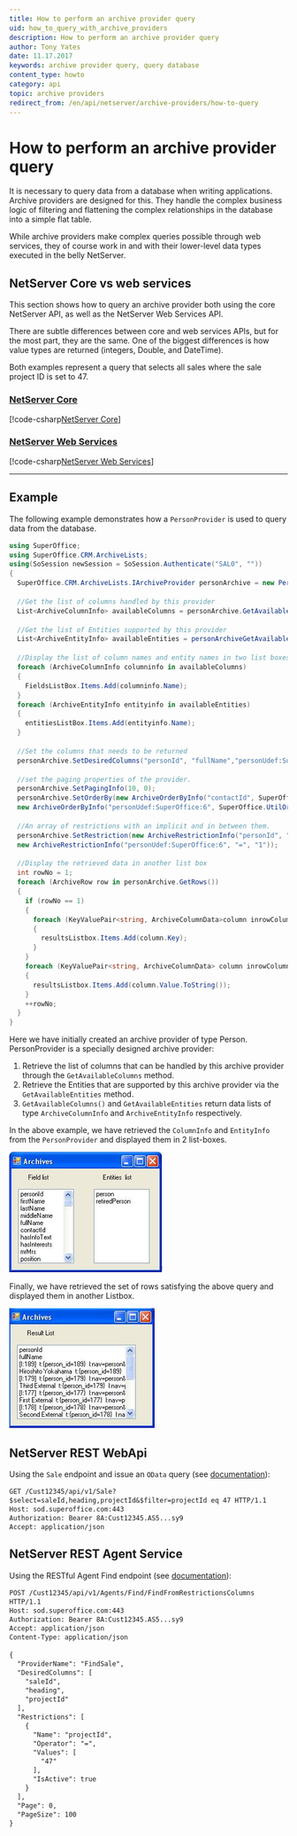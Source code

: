 ```yaml
---
title: How to perform an archive provider query
uid: how_to_query_with_archive_providers
description: How to perform an archive provider query
author: Tony Yates
date: 11.17.2017
keywords: archive provider query, query database
content_type: howto
category: api
topic: archive providers
redirect_from: /en/api/netserver/archive-providers/how-to-query
---
```


# How to perform an archive provider query

It is necessary to query data from a database when writing applications. Archive providers are designed for this. They handle the complex business logic of filtering and flattening the complex relationships in the database into a simple flat table.

While archive providers make complex queries possible through web services, they of course work in and with their lower-level data types executed in the belly NetServer.

## NetServer Core vs web services

This section shows how to query an archive provider both using the core NetServer API, as well as the NetServer Web Services API.

There are subtle differences between core and web services APIs, but for the most part, they are the same. One of the biggest differences is how value types are returned (integers, Double, and DateTime).

Both examples represent a query that selects all sales where the sale project ID is set to 47.

<!-- markdownlint-disable MD051 -->
### [NetServer Core](#tab/query-ns-core)

[!code-csharp[NetServer Core](includes/query-ns-core.cs)]

### [NetServer Web Services](#tab/query-ns-ws)

[!code-csharp[NetServer Web Services](includes/query-ns-ws.cs)]

***
<!-- markdownlint-restore -->

## Example

The following example demonstrates how a `PersonProvider` is used to query data from the database.

```csharp
using SuperOffice;
using SuperOffice.CRM.ArchiveLists;
using(SoSession newSession = SoSession.Authenticate("SAL0", ""))
{
  SuperOffice.CRM.ArchiveLists.IArchiveProvider personArchive = new PersonProvider();

  //Get the list of columns handled by this provider
  List<ArchiveColumnInfo> availableColumns = personArchive.GetAvailableColumns();

  //Get the list of Entities supported by this provider
  List<ArchiveEntityInfo> availableEntities = personArchiveGetAvailableEntities();

  //Display the list of column names and entity names in two list boxes
  foreach (ArchiveColumnInfo columninfo in availableColumns)
  {
    FieldsListBox.Items.Add(columninfo.Name);
  }
  foreach (ArchiveEntityInfo entityinfo in availableEntities)
  {
    entitiesListBox.Items.Add(entityinfo.Name);
  }

  //Set the columns that needs to be returned
  personArchive.SetDesiredColumns("personId", "fullName","personUdef:SuperOffice:6", "personUdef:SuperOffice:1");

  //set the paging properties of the provider.
  personArchive.SetPagingInfo(10, 0);
  personArchive.SetOrderBy(new ArchiveOrderByInfo("contactId", SuperOfficeUtil.OrderBySortType.DESC),
  new ArchiveOrderByInfo("personUdef:SuperOffice:6", SuperOffice.UtilOrderBySortType.ASC));

  //An array of restrictions with an implicit and in between them.
  personArchive.SetRestriction(new ArchiveRestrictionInfo("personId", ">","50"),
  new ArchiveRestrictionInfo("personUdef:SuperOffice:6", "=", "1"));

  //Display the retrieved data in another list box
  int rowNo = 1;
  foreach (ArchiveRow row in personArchive.GetRows())
  {
    if (rowNo == 1)
    {
      foreach (KeyValuePair<string, ArchiveColumnData>column inrowColumnData)
      {
        resultsListbox.Items.Add(column.Key);
      }
    }
    foreach (KeyValuePair<string, ArchiveColumnData> column inrowColumnData)
    {
      resultsListbox.Items.Add(column.Value.ToString());
    }
    ++rowNo;
  }
}
```

Here we have initially created an archive provider of type Person. PersonProvider is a specially designed archive provider:

1. Retrieve the list of columns that can be handled by this archive provider through the `GetAvailableColumns` method.
2. Retrieve the Entities that are supported by this archive provider via the `GetAvailableEntities` method.
3. `GetAvailableColumns()` and `GetAvailableEntities` return data lists of type `ArchiveColumnInfo` and `ArchiveEntityInfo` respectively.

In the above example, we have retrieved the `ColumnInfo` and `EntityInfo` from the `PersonProvider` and displayed them in 2 list-boxes.

![PersonProvider -screenshot][img1]

Finally, we have retrieved the set of rows satisfying the above query and displayed them in another Listbox.

![Result -screenshot][img2]

## NetServer REST WebApi

Using the `Sale` endpoint and issue an `OData` query (see [documentation][1]):

```http
GET /Cust12345/api/v1/Sale?$select=saleId,heading,projectId&$filter=projectId eq 47 HTTP/1.1
Host: sod.superoffice.com:443
Authorization: Bearer 8A:Cust12345.AS5...sy9
Accept: application/json
```

## NetServer REST Agent Service

Using the RESTful Agent Find endpoint (see [documentation][2]):

```http
POST /Cust12345/api/v1/Agents/Find/FindFromRestrictionsColumns HTTP/1.1
Host: sod.superoffice.com:443
Authorization: Bearer 8A:Cust12345.AS5...sy9
Accept: application/json
Content-Type: application/json

{
  "ProviderName": "FindSale",
  "DesiredColumns": [
    "saleId",
    "heading",
    "projectId"
  ],
  "Restrictions": [
    {
      "Name": "projectId",
      "Operator": "=",
      "Values": [
        "47"
      ],
      "IsActive": true
    }
  ],
  "Page": 0,
  "PageSize": 100
}
```

<!-- Referenced links -->
[1]: ../reference/restful/rest/Sale/v1SaleEntity_GetAll.md
[2]: <xref:SuperOffice.CRM.Services.FindAgent.FindFromRestrictionsColumns(SuperOffice.CRM.ArchiveLists.ArchiveRestrictionInfo[],System.String,System.String[],System.Int32,System.Int32)>

<!-- Referenced images -->
[img1]: media/query-1.jpg
[img2]: media/query-2.jpg
